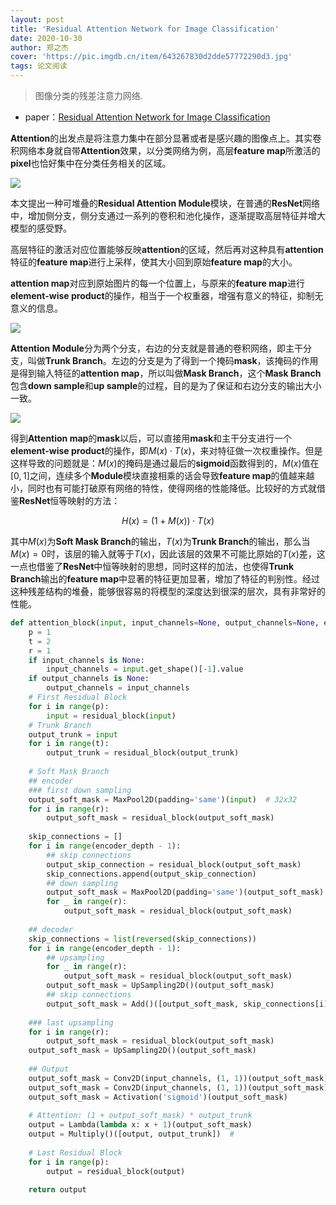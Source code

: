 ```yaml
---
layout: post
title: 'Residual Attention Network for Image Classification'
date: 2020-10-30
author: 郑之杰
cover: 'https://pic.imgdb.cn/item/643267830d2dde57772290d3.jpg'
tags: 论文阅读
---
```


> 图像分类的残差注意力网络.

- paper：[Residual Attention Network for Image Classification](https://arxiv.org/abs/1704.06904)

**Attention**的出发点是将注意力集中在部分显著或者是感兴趣的图像点上。其实卷积网络本身就自带**Attention**效果，以分类网络为例，高层**feature map**所激活的**pixel**也恰好集中在分类任务相关的区域。

![](https://pic.imgdb.cn/item/643268630d2dde577723b088.jpg)

本文提出一种可堆叠的**Residual Attention Module**模块，在普通的**ResNet**网络中，增加侧分支，侧分支通过一系列的卷积和池化操作，逐渐提取高层特征并增大模型的感受野。

高层特征的激活对应位置能够反映**attention**的区域，然后再对这种具有**attention**特征的**feature map**进行上采样，使其大小回到原始**feature map**的大小。

**attention map**对应到原始图片的每一个位置上，与原来的**feature map**进行**element-wise product**的操作，相当于一个权重器，增强有意义的特征，抑制无意义的信息。

![](https://pic.imgdb.cn/item/64326a660d2dde5777271374.jpg)

**Attention Module**分为两个分支，右边的分支就是普通的卷积网络，即主干分支，叫做**Trunk Branch**。左边的分支是为了得到一个掩码**mask**，该掩码的作用是得到输入特征的**attention map**，所以叫做**Mask Branch**，这个**Mask Branch**包含**down sample**和**up sample**的过程，目的是为了保证和右边分支的输出大小一致。

![](https://pic.imgdb.cn/item/64326add0d2dde577727c6d8.jpg)

得到**Attention map**的**mask**以后，可以直接用**mask**和主干分支进行一个**element-wise product**的操作，即$M(x) \cdot T(x)$，来对特征做一次权重操作。但是这样导致的问题就是：$M(x)$的掩码是通过最后的**sigmoid**函数得到的，$M(x)$值在$[0, 1]$之间，连续多个**Module**模块直接相乘的话会导致**feature map**的值越来越小，同时也有可能打破原有网络的特性，使得网络的性能降低。比较好的方式就借鉴**ResNet**恒等映射的方法：

$$
H(x) = (1+M(x)) \cdot T(x)
$$

其中$M(x)$为**Soft Mask Branch**的输出，$T(x)$为**Trunk Branch**的输出，那么当$M(x)=0$时，该层的输入就等于$T(x)$，因此该层的效果不可能比原始的$T(x)$差，这一点也借鉴了**ResNet**中恒等映射的思想，同时这样的加法，也使得**Trunk Branch**输出的**feature map**中显著的特征更加显著，增加了特征的判别性。经过这种残差结构的堆叠，能够很容易的将模型的深度达到很深的层次，具有非常好的性能。

```python
def attention_block(input, input_channels=None, output_channels=None, encoder_depth=1):
    p = 1
    t = 2
    r = 1
    if input_channels is None:
        input_channels = input.get_shape()[-1].value
    if output_channels is None:
        output_channels = input_channels
    # First Residual Block
    for i in range(p):
        input = residual_block(input)
    # Trunk Branch
    output_trunk = input
    for i in range(t):
        output_trunk = residual_block(output_trunk)
        
    # Soft Mask Branch
    ## encoder
    ### first down sampling
    output_soft_mask = MaxPool2D(padding='same')(input)  # 32x32
    for i in range(r):
        output_soft_mask = residual_block(output_soft_mask)
 
    skip_connections = []
    for i in range(encoder_depth - 1):
        ## skip connections
        output_skip_connection = residual_block(output_soft_mask)
        skip_connections.append(output_skip_connection)
        ## down sampling
        output_soft_mask = MaxPool2D(padding='same')(output_soft_mask)
        for _ in range(r):
            output_soft_mask = residual_block(output_soft_mask)
 
    ## decoder
    skip_connections = list(reversed(skip_connections))
    for i in range(encoder_depth - 1):
        ## upsampling
        for _ in range(r):
            output_soft_mask = residual_block(output_soft_mask)
        output_soft_mask = UpSampling2D()(output_soft_mask)
        ## skip connections
        output_soft_mask = Add()([output_soft_mask, skip_connections[i]])
 
    ### last upsampling
    for i in range(r):
        output_soft_mask = residual_block(output_soft_mask)
    output_soft_mask = UpSampling2D()(output_soft_mask)
 
    ## Output
    output_soft_mask = Conv2D(input_channels, (1, 1))(output_soft_mask)
    output_soft_mask = Conv2D(input_channels, (1, 1))(output_soft_mask)
    output_soft_mask = Activation('sigmoid')(output_soft_mask)
 
    # Attention: (1 + output_soft_mask) * output_trunk
    output = Lambda(lambda x: x + 1)(output_soft_mask)
    output = Multiply()([output, output_trunk])  #
 
    # Last Residual Block
    for i in range(p):
        output = residual_block(output)
 
    return output
```